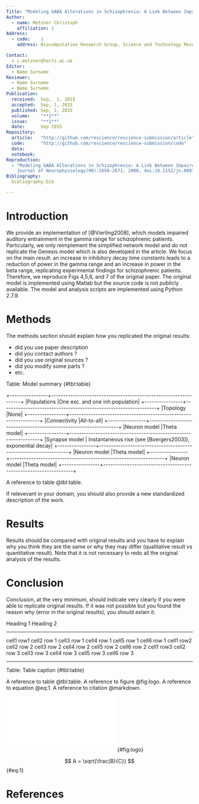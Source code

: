 ```yaml
---
Title: "Modeling GABA Alterations in Schizophrenia: A Link Between Impaired Inhibition and Gamma and Beta Auditory Entrainment"
Author:
  - name: Metzner Christoph
    affiliation: 1
Address:
  - code:    1
    address: Biocomputation Research Group, Science and Technology Research Institute,University of Hatfield, Hatfield, Hertfordshire, UK

Contact:
  - c.metzner@herts.ac.uk
Editor:
  - Name Surname
Reviewer:
  - Name Surname
  - Name Surname
Publication:
  received:  Sep,  1, 2015
  accepted:  Sep, 1, 2015
  published: Sep, 1, 2015
  volume:    "**1**"
  issue:     "**1**"
  date:      Sep 2015
Repository:
  article:   "http://github.com/rescience/rescience-submission/article"
  code:      "http://github.com/rescience/rescience-submission/code"
  data:      
  notebook:  
Reproduction:
  - "Modeling GABA Alterations in Schizophrenia: A Link Between Impaired Inhibition and Gamma and Beta Auditory Entrainment, D. Vierling-Claassen, P. Siekmeier, S. Stufflebeam and N. Kopell,
	Journal of Neurophysiology(99):2656-2671, 2008, doi:10.1152/jn.00870.2007"  
Bibliography:
  bibliography.bib

---
```


# Introduction
We provide an implementation of [@Vierling2008], which models impaired auditory entrainment
in the gamma range for schizophrenic patients. Particularly, we only reimplement the simplified network model
and do not replicate the Genesis model which is also developed in the article. 
We focus on the main result: an increase in inhibitory decay time constants leads to
a reduction of power in the gamma range and an increase in power in the beta range, replicating
experimental findings for schizophrenic patients. Therefore, we reproduce Figs 4,5,6, and 7 of the original paper.
The original model is implemented using Matlab but the source code is not publicly available.
The model and analysis scripts are implemented using Python 2.7.9.


# Methods

The methods section should explain how you replicated the original results:

* did you use paper description
* did you contact authors ?
* did you use original sources ?
* did you modify some parts ?
* etc.


Table: Model summary {#tbl:table}

+----------------+-----------------------------------------------------------------+
|Populations     |One exc. and one inh.population|
+----------------+-----------------------------------------------------------------+
|Topology        |None|
+----------------+-----------------------------------------------------------------+
|Connectivity    |All-to-all|
+----------------+-----------------------------------------------------------------+
|Neuron model    |Theta model|
+----------------+-----------------------------------------------------------------+
|Synapse model   | Instantaneous rise (see [Boergers2003]), exponential decay|
+----------------+-----------------------------------------------------------------+
|Neuron model    |Theta model|
+----------------+-----------------------------------------------------------------+
|Neuron model    |Theta model|
+----------------+-----------------------------------------------------------------+


A reference to table @tbl:table.

If relevevant in your domain, you should also provide a new standardized
description of the work.


# Results

Results should be compared with original results and you have to explain why
you think they are the same or why they may differ (qualitative result vs
quantitative result). Note that it is not necessary to redo all the original
analysis of the results.


# Conclusion

Conclusion, at the very minimum, should indicate very clearly if you were able
to replicate original results. If it was not possible but you found the reason
why (error in the original results), you should exlain it.


Heading 1                          Heading 2
---------- ----------- ----------- ----------- ----------- -----------
cell1 row1 cell2 row 1 cell3 row 1 cell4 row 1 cell5 row 1 cell6 row 1
cell1 row2 cell2 row 2 cell3 row 2 cell4 row 2 cell5 row 2 cell6 row 2
cell1 row3 cell2 row 3 cell3 row 3 cell4 row 3 cell5 row 3 cell6 row 3
---------- ----------- ----------- ----------- ----------- -----------

Table: Table caption {#tbl:table}

A reference to table @tbl:table.
A reference to figure @fig:logo.
A reference to equation @eq:1.
A reference to citation @markdown.

![Figure caption](rescience-logo.pdf){#fig:logo}

$$ A = \sqrt{\frac{B}{C}} $$ {#eq:1}


# References
